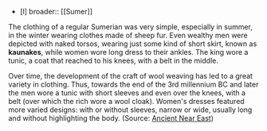 * [l] broader:: [[Sumer]]

The clothing of a regular Sumerian was very simple, especially in summer, in the winter wearing clothes made of sheep fur. Even wealthy men were depicted with naked torsos, wearing just some kind of short skirt, known as **kaunakes**, while women wore long dress to their ankles. The king wore a tunic, a coat that reached to his knees, with a belt in the middle. 

Over time, the development of the craft of wool weaving has led to a great variety in clothing. Thus, towards the end of the 3rd millennium BC and later the men wore a tunic with short sleeves and even over the knees, with a belt (over which the rich wore a wool cloak). Women's dresses featured more varied designs: with or without sleeves, narrow or wide, usually long and without highlighting the body. (Source: [Ancient Near East](https://en.wikipedia.org/wiki/History_of_clothing_and_textiles#Ancient_Near_East))

